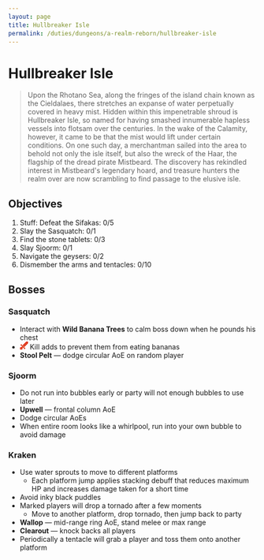 ```yaml
---
layout: page
title: Hullbreaker Isle
permalink: /duties/dungeons/a-realm-reborn/hullbreaker-isle
---
```


# Hullbreaker Isle

> Upon the Rhotano Sea, along the fringes of the island chain known as the Cieldalaes, there stretches an expanse of water perpetually covered in heavy mist. Hidden within this impenetrable shroud is Hullbreaker Isle, so named for having smashed innumerable hapless vessels into flotsam over the centuries. In the wake of the Calamity, however, it came to be that the mist would lift under certain conditions. On one such day, a merchantman sailed into the area to behold not only the isle itself, but also the wreck of the Haar, the flagship of the dread pirate Mistbeard. The discovery has rekindled interest in Mistbeard's legendary hoard, and treasure hunters the realm over are now scrambling to find passage to the elusive isle.

## Objectives

1. Stuff: Defeat the Sifakas: 0/5
2. Slay the Sasquatch: 0/1
3. Find the stone tablets: 0/3
4. Slay Sjoorm: 0/1
5. Navigate the geysers: 0/2
6. Dismember the arms and tentacles: 0/10

## Bosses

### Sasquatch

- Interact with **Wild Banana Trees** to calm boss down when he pounds his chest
- ![](/assets/icons/role-dps.png) Kill adds to prevent them from eating bananas
- **Stool Pelt** — dodge circular AoE on random player

### Sjoorm

- Do not run into bubbles early or party will not enough bubbles to use later
- **Upwell** — frontal column AoE
- Dodge circular AoEs
- When entire room looks like a whirlpool, run into your own bubble to avoid damage

### Kraken

- Use water sprouts to move to different platforms
  - Each platform jump applies stacking debuff that reduces maximum HP and increases damage taken for a short time
- Avoid inky black puddles
- Marked players will drop a tornado after a few moments
  - Move to another platform, drop tornado, then jump back to party
- **Wallop** —  mid-range ring AoE, stand melee or max range
- **Clearout** — knock backs all players
- Periodically a tentacle will grab a player and toss them onto another platform

